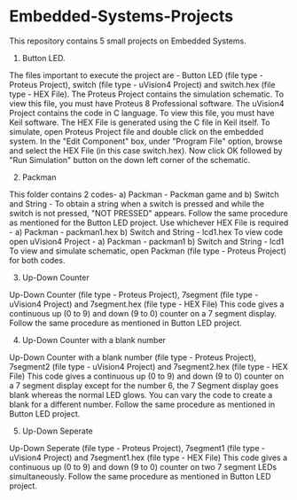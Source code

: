 # Embedded-Systems-Projects
This repository contains 5 small projects on Embedded Systems.
1) Button LED. 

The files important to execute the project are - Button LED (file type - Proteus Project), switch (file type - uVision4 Project) and switch.hex (file type - HEX File).
The Proteus Project contains the simulation schematic. To view this file, you must have Proteus 8 Professional software.
The uVision4 Project contains the code in C language. To view this file, you must have Keil software.
The HEX File is generated using the C file in Keil itself. 
To simulate, open Proteus Project file and double click on the embedded system. In the "Edit Component" box, under "Program File" option, browse and select the HEX File (in this case switch.hex).
Now click OK followed by "Run Simulation" button on the down left corner of the schematic.

2) Packman

This folder contains 2 codes- a) Packman - Packman game and b) Switch and String - To obtain a string when a switch is pressed and while the switch is not pressed, "NOT PRESSED" appears. 
Follow the same procedure as mentioned for the Button LED project. 
Use whichever HEX File is required - a) Packman - packman1.hex  b) Switch and String - lcd1.hex
To view code open uVision4 Project - a) Packman - packman1  b) Switch and String - lcd1
To view and simulate schematic, open Packman (file type - Proteus Project) for both codes.

3) Up-Down Counter

Up-Down Counter (file type - Proteus Project), 7segment (file type - uVision4 Project) and 7segment.hex (file type - HEX File)
This code gives a continuous up (0 to 9) and down (9 to 0) counter on a 7 segment display.
Follow the same procedure as mentioned in Button LED project.

4) Up-Down Counter with a blank number

Up-Down Counter with a blank number (file type - Proteus Project), 7segment2 (file type - uVision4 Project) and 7segment2.hex (file type - HEX File)
This code gives a continuous up (0 to 9) and down (9 to 0) counter on a 7 segment display except for the number 6, the 7 Segment display goes blank whereas the normal LED glows.
You can vary the code to create a blank for a different number.
Follow the same procedure as mentioned in Button LED project.

5) Up-Down Seperate

Up-Down Seperate (file type - Proteus Project), 7segment1 (file type - uVision4 Project) and 7segment1.hex (file type - HEX File)
This code gives a continuous up (0 to 9) and down (9 to 0) counter on two 7 segment LEDs simultaneously. 
Follow the same procedure as mentioned in Button LED project.
